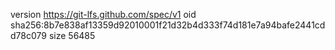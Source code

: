 version https://git-lfs.github.com/spec/v1
oid sha256:8b7e838af13359d92010001f21d32b4d333f74d181e7a94bafe2441cdd78c079
size 56485
